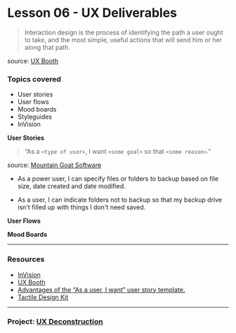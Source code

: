 # Lesson 06 - UX Deliverables


> Interaction design is the process of identifying the path a user ought to take, and the most simple, useful actions that will send him or her along that path.

source: [UX Booth][2]



### Topics covered

* User stories
* User flows
* Mood boards
* Styleguides
* InVision



**User Stories**

> “As a `<type of user>`, I want `<some goal>` so that `<some reason>`.”

source: [Mountain Goat Software][3]


* As a power user, I can specify files or folders to backup based on file size, date created and date modified.

* As a user, I can indicate folders not to backup so that my backup drive isn't filled up with things I don't need saved.


**User Flows**



**Mood Boards**




- - -

### Resources


* [InVision][1]
* [UX Booth][2]
* [Advantages of the “As a user, I want” user story template.][3]
* [Tactile Design Kit][4]


[1]:  https://www.invisionapp.com/
[2]:  http://www.uxbooth.com/
[3]:  https://www.mountaingoatsoftware.com/blog/advantages-of-the-as-a-user-i-want-user-story-template
[4]:  http://tactiledesignkit.com/


- - -

### Project: [UX Deconstruction](../../projects/03-ux-deconstruction/project-03.md)

